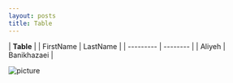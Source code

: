 ```yaml
---
layout: posts
title: Table
---
```


| **Table** |
| FirstName | LastName |
| --------- | -------- |
| Aliyeh    | Banikhazaei |

![picture](assets/images/screen.jpg)